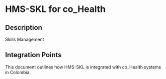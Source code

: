 # HMS-SKL for co_Health

## Description

Skills Management

## Integration Points

This document outlines how HMS-SKL is integrated with co_Health systems in Colombia.
